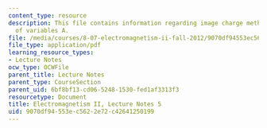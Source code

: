 ```yaml
---
content_type: resource
description: This file contains information regarding image charge method; separation
  of variables A.
file: /media/courses/8-07-electromagnetism-ii-fall-2012/9070df94553ec5622e72c42641250199_MIT8_07F12_ln5.pdf
file_type: application/pdf
learning_resource_types:
- Lecture Notes
ocw_type: OCWFile
parent_title: Lecture Notes
parent_type: CourseSection
parent_uid: 6bf8bf13-cd06-5248-1530-fed1af3313f3
resourcetype: Document
title: Electromagnetism II, Lecture Notes 5
uid: 9070df94-553e-c562-2e72-c42641250199
---
```

